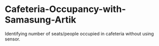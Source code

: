 # Cafeteria-Occupancy-with-Samasung-Artik
Identifying number of seats/people occupied in cafeteria without using sensor.

